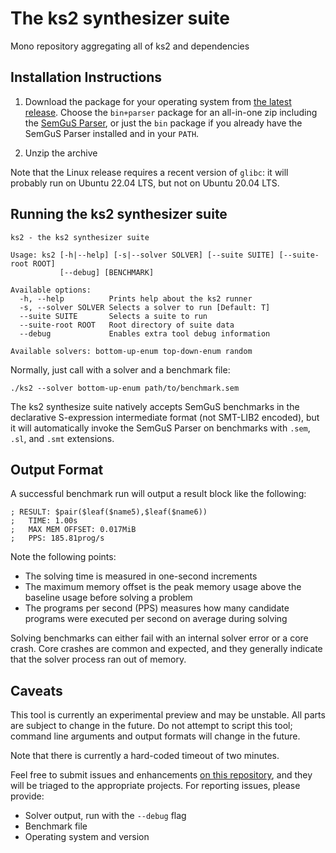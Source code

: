 # The ks2 synthesizer suite
Mono repository aggregating all of ks2 and dependencies

## Installation Instructions
1. Download the package for your operating system from [the latest release](https://github.com/kjcjohnson/ks2-mono/releases/latest).
Choose the `bin+parser` package for an all-in-one zip including the [SemGuS Parser](https://github.com/SemGuS-git/Semgus-Parser), or just the `bin`
package if you already have the SemGuS Parser installed and in your `PATH`.

2. Unzip the archive

Note that the Linux release requires a recent version of `glibc`: it will probably run on Ubuntu 22.04 LTS, but not on Ubuntu 20.04 LTS.

## Running the ks2 synthesizer suite
```
ks2 - the ks2 synthesizer suite

Usage: ks2 [-h|--help] [-s|--solver SOLVER] [--suite SUITE] [--suite-root ROOT]
           [--debug] [BENCHMARK]

Available options:
  -h, --help          Prints help about the ks2 runner
  -s, --solver SOLVER Selects a solver to run [Default: T]
  --suite SUITE       Selects a suite to run
  --suite-root ROOT   Root directory of suite data
  --debug             Enables extra tool debug information

Available solvers: bottom-up-enum top-down-enum random
```

Normally, just call with a solver and a benchmark file:
```
./ks2 --solver bottom-up-enum path/to/benchmark.sem
```

The ks2 synthesize suite natively accepts SemGuS benchmarks in the declarative S-expression intermediate format (not SMT-LIB2 encoded),
but it will automatically invoke the SemGuS Parser on benchmarks with `.sem`, `.sl`, and `.smt` extensions.

## Output Format
A successful benchmark run will output a result block like the following:
```
; RESULT: $pair($leaf($name5),$leaf($name6))
;   TIME: 1.00s
;   MAX MEM OFFSET: 0.017MiB
;   PPS: 185.81prog/s
```
Note the following points:
* The solving time is measured in one-second increments
* The maximum memory offset is the peak memory usage above the baseline usage before solving a problem
* The programs per second (PPS) measures how many candidate programs were executed per second on average during solving

Solving benchmarks can either fail with an internal solver error or a core crash. Core crashes are common and expected, and
they generally indicate that the solver process ran out of memory.

## Caveats
This tool is currently an experimental preview and may be unstable. All parts are subject to change in the future.
Do not attempt to script this tool; command line arguments and output formats will change in the future.

Note that there is currently a hard-coded timeout of two minutes.

Feel free to submit issues and enhancements [on this repository](https://github.com/kjcjohnson/ks2-mono/issues),
and they will be triaged to the appropriate projects. For reporting issues, please provide:
* Solver output, run with the `--debug` flag
* Benchmark file
* Operating system and version
